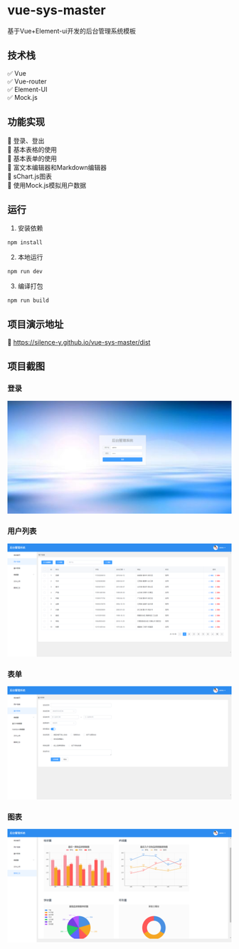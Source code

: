 # vue-sys-master
基于Vue+Element-ui开发的后台管理系统模板
## 技术栈
:white_check_mark: Vue  
:white_check_mark: Vue-router  
:white_check_mark: Element-UI  
:white_check_mark: Mock.js
## 功能实现
:pencil: 登录、登出  
:pencil: 基本表格的使用  
:pencil: 基本表单的使用  
:pencil: 富文本编辑器和Markdown编辑器  
:pencil: sChart.js图表  
:pencil: 使用Mock.js模拟用户数据
## 运行
1. 安装依赖
``` bash
npm install
```
2. 本地运行
``` bash
npm run dev
```
3. 编译打包
``` bash
npm run build
```
## 项目演示地址
:link:   https://silence-y.github.io/vue-sys-master/dist
## 项目截图
### 登录
![登录](https://github.com/Silence-Y/vue-sys-master/blob/master/screenshots/img_login.png)
### 用户列表
![用户列表](https://github.com/Silence-Y/vue-sys-master/blob/master/screenshots/img_user.png)
### 表单
![表单](https://github.com/Silence-Y/vue-sys-master/blob/master/screenshots/img_form.png)
### 图表
![sChart.js图表](https://github.com/Silence-Y/vue-sys-master/blob/master/screenshots/img_scharts.png)

